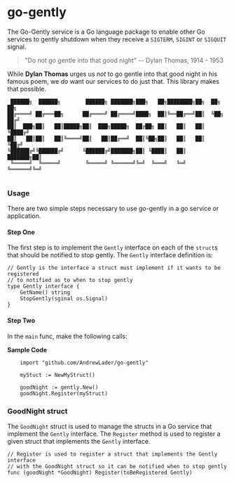 # go-gently

The Go-Gently service is a Go language package to enable other Go services to gently shutdown when they receive a `SIGTERM`, `SIGINT` or `SIGQUIT` signal.

> "Do not go gentle into that good night"
> -- Dylan Thomas, 1914 - 1953

While **Dylan Thomas** urges us _not_ to go gentle into that good night in his famous poem, we _do_ want our services to do just that. This library makes that possible.


```
 ██████╗  ██████╗        ██████╗ ███████╗███╗   ██╗████████╗██╗  ██╗   ██╗
██╔════╝ ██╔═══██╗      ██╔════╝ ██╔════╝████╗  ██║╚══██╔══╝██║  ╚██╗ ██╔╝
██║  ███╗██║   ██║█████╗██║  ███╗█████╗  ██╔██╗ ██║   ██║   ██║   ╚████╔╝ 
██║   ██║██║   ██║╚════╝██║   ██║██╔══╝  ██║╚██╗██║   ██║   ██║    ╚██╔╝  
╚██████╔╝╚██████╔╝      ╚██████╔╝███████╗██║ ╚████║   ██║   ███████╗██║   
 ╚═════╝  ╚═════╝        ╚═════╝ ╚══════╝╚═╝  ╚═══╝   ╚═╝   ╚══════╝╚═╝   
                                                                          
```

### Usage

There are two simple steps necessary to use go-gently in a go service or application.

#### Step One
The first step is to implement the `Gently` interface on each of the `struct`s that should be notified to stop gently. The `Gently` interface definition is:

```
// Gently is the interface a struct must implement if it wants to be registered
// to notified as to when to stop gently
type Gently interface {
	GetName() string
	StopGently(sginal os.Signal)
}
```

#### Step Two
In the `main` func, make the following calls:

**Sample Code**
```
    import "github.com/AndrewLader/go-gently"

    myStuct := NewMyStruct()

    goodNight := gently.New()
    goodNight.Register(myStruct)
```

### GoodNight struct
The `GoodNight` struct is used to manage the structs in a Go service that implement the `Gently` interface. The `Register` method is used to register a given struct that implements the `Gently` interface.

```
// Register is used to register a struct that implements the Gently interface
// with the GoodNight struct so it can be notified when to stop gently
func (goodNight *GoodNight) Register(toBeRegistered Gently)
```
